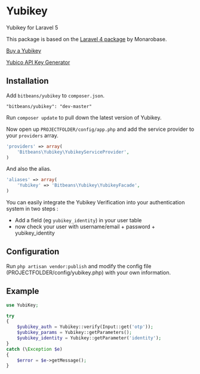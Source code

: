# Yubikey

Yubikey for Laravel 5

This package is based on the [Laravel 4 package](https://github.com/Monarobase/Yubikey) by Monarobase.


[Buy a Yubikey](https://store.yubico.com)

[Yubico API Key Generator](https://upgrade.yubico.com/getapikey/)


## Installation

Add `bitbeans/yubikey` to `composer.json`.
```
"bitbeans/yubikey": "dev-master"
```

Run `composer update` to pull down the latest version of Yubikey.

Now open up `PROJECTFOLDER/config/app.php` and add the service provider to your `providers` array.
```php
'providers' => array(
	'Bitbeans\Yubikey\YubikeyServiceProvider',
)
```

And also the alias.
```php
'aliases' => array(
	'Yubikey' => 'Bitbeans\Yubikey\YubikeyFacade',
)
```

You can easily integrate the Yubikey Verification into your authentication system in two steps :
- Add a field (eg `yubikey_identity`) in your user table
- now check your user with username/email + password + yubikey_identity


## Configuration

Run `php artisan vendor:publish` and modify the config file (PROJECTFOLDER/config/yubikey.php) with your own information.


## Example

```php
use YubiKey;

try
{
	$yubikey_auth = Yubikey::verify(Input::get('otp'));
	$yubikey_params = Yubikey::getParameters();
	$yubikey_identity = Yubikey::getParameter('identity');
}
catch (\Exception $e)
{
	$error = $e->getMessage();
}
```
